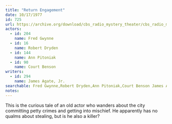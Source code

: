 ```yaml
---
title: "Return Engagement"
date: 10/17/1977
id: 725
url: https://archive.org/download/cbs_radio_mystery_theater/cbs_radio_mystery_theater-0701-0750.zip/cbs_radio_mystery_theater-0701-0750%2Fcbsrmt_0725_return_engagement.mp3
actors:  
  - id: 204
    name: Fred Gwynne  
  - id: 16
    name: Robert Dryden  
  - id: 144
    name: Ann Pitoniak  
  - id: 90
    name: Court Benson
writers:  
  - id: 294
    name: James Agate, Jr.
searchable: Fred Gwynne,Robert Dryden,Ann Pitoniak,Court Benson James Agate, Jr.
notes:  
---
```

This is the curious tale of an old actor who wanders about the city committing petty crimes and getting into mischief. He apparently has no qualms about stealing, but is he also a killer?
